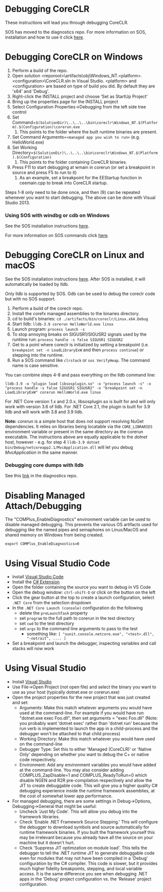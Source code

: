 Debugging CoreCLR
=================

These instructions will lead you through debugging CoreCLR.

SOS has moved to the diagnostics repo. For more information on SOS, installation and how to use it click [here](https://github.com/dotnet/diagnostics#net-core-diagnostics-repo).

Debugging CoreCLR on Windows
============================

1. Perform a build of the repo.
2. Open solution \<reporoot\>\artifacts\obj\Windows_NT.\<platform\>.\<configuration\>\CoreCLR.sln in Visual Studio. \<platform\> and \<configuration\> are based
    on type of build you did. By default they are 'x64' and 'Debug'.
3. Right-click the INSTALL project and choose ‘Set as StartUp Project’
4. Bring up the properties page for the INSTALL project
5. Select Configuration Properties->Debugging from the left side tree control
6. Set Command=`$(SolutionDir)\..\..\..\bin\coreclr\Windows_NT.$(Platform).$(Configuration)\corerun.exe`
    1. This points to the folder where the built runtime binaries are present.
7. Set Command Arguments=`<managed app you wish to run>` (e.g. HelloWorld.exe)
8. Set Working Directory=`$(SolutionDir)\..\..\..\bin\coreclr\Windows_NT.$(Platform).$(Configuration)`
    1. This points to the folder containing CoreCLR binaries.
9. Press F11 to start debugging at wmain in corerun (or set a breakpoint in source and press F5 to run to it)
    1. As an example, set a breakpoint for the EEStartup function in ceemain.cpp to break into CoreCLR startup.

Steps 1-8 only need to be done once, and then (9) can be repeated whenever you want to start debugging. The above can be done with Visual Studio 2013.

### Using SOS with windbg or cdb on Windows ###

See the SOS installation instructions [here](https://github.com/dotnet/diagnostics/blob/master/documentation/installing-sos-windows-instructions.md).

For more information on SOS commands click [here](https://github.com/dotnet/diagnostics/blob/master/documentation/sos-debugging-extension-windows.md).

Debugging CoreCLR on Linux and macOS
====================================

See the SOS installation instructions [here](https://github.com/dotnet/diagnostics/blob/master/documentation/installing-sos-instructions.md). After SOS is installed, it will automatically be loaded by lldb.

Only lldb is supported by SOS. Gdb can be used to debug the coreclr code but with no SOS support.

1. Perform a build of the coreclr repo.
2. Install the corefx managed assemblies to the binaries directory.
3. cd to build's binaries: `cd ./artifacts/bin/coreclr/Linux.x64.Debug`
4. Start lldb: `lldb-3.9 corerun HelloWorld.exe linux`
6. Launch program: `process launch -s`
7. To stop annoying breaks on SIGUSR1/SIGUSR2 signals used by the runtime run: `process handle -s false SIGUSR1 SIGUSR2`
8. Get to a point where coreclr is initialized by setting a breakpoint (i.e. `breakpoint set -n LoadLibraryExW` and then `process continue`) or stepping into the runtime.
9. Run a SOS command like `clrstack` or `sos VerifyHeap`.  The command name is case sensitive.

You can combine steps 4-8 and pass everything on the lldb command line:

`lldb-3.9 -o "plugin load libsosplugin.so" -o "process launch -s" -o "process handle -s false SIGUSR1 SIGUSR2" -o "breakpoint set -n LoadLibraryExW" corerun HelloWorld.exe linux`

For .NET Core version 1.x and 2.0.x, libsosplugin.so is built for and will only work with version 3.6 of lldb. For .NET Core 2.1, the plugin is built for 3.9 lldb and will work with 3.8 and 3.9 lldb.

**Note:** _corerun_ is a simple host that does not support resolving NuGet dependencies. It relies on libraries being locatable via the `CORE_LIBRARIES` environment variable or present in the same directory as the corerun executable. The instructions above are equally applicable to the _dotnet_ host, however - e.g. for step 4 `lldb-3.9 dotnet bin/Debug/netcoreapp2.1/MvcApplication.dll` will let you debug _MvcApplication_ in the same manner.

### Debugging core dumps with lldb

See this [link](https://github.com/dotnet/diagnostics/blob/master/documentation/debugging-coredump.md) in the diagnostics repo.

Disabling Managed Attach/Debugging
==================================

The "COMPlus_EnableDiagnostics" environment variable can be used to disable managed debugging. This prevents the various OS artifacts used for debugging like the named pipes and semaphores on Linux/MacOS and shared memory on Windows from being created.

    export COMPlus_EnableDiagnostics=0


Using Visual Studio Code
========================

- Install [Visual Studio Code](https://code.visualstudio.com/)
- Install the [C# Extension](https://marketplace.visualstudio.com/items?itemName=ms-vscode.csharp)
- Open the folder containing the source you want to debug in VS Code
- Open the debug window: `ctrl-shift-D` or click on the button on the left
- Click the gear button at the top to create a launch configuration, select `.NET Core` from the selection dropdown
- In the `.NET Core Launch (console)` configuration do the following
  - delete the `preLaunchTask` property
  - set `program` to the full path to corerun in the test directory
  - set `cwd` to the test directory
  - set `args` to the command line arguments to pass to the test
    - something like: `[ "xunit.console.netcore.exe", "<test>.dll", "-notrait", .... ]`
- Set a breakpoint and launch the debugger, inspecting variables and call stacks will now work

Using Visual Studio
===================

- Install [Visual Studio](https://visualstudio.microsoft.com/vs/)
- Use File->Open Project (not open file) and select the binary you want to use as your host (typically dotnet.exe or corerun.exe)
- Open the project properties for the new project that was just created and set:
  - Arguments: Make this match whatever arguments you would have used at the command-line. For example if you would have run "dotnet.exe exec Foo.dll", then set arguments = "exec Foo.dll"
      (Note: you probably want 'dotnet exec' rather than 'dotnet run' because the run verb is implemented to launch the app in a child-process and the debugger won't be attached to that child process)
  - Working Directory: Make this match whatever you would have used on the command-line
  - Debugger Type: Set this to either 'Managed (CoreCLR)' or 'Native Only' depending on whether you want to debug the C+ or native code respectively.
  - Environment: Add any environment variables you would have added at the command-line. You may also consider adding COMPLUS_ZapDisable=1 and COMPLUS_ReadyToRun=0 which disable NGEN and R2R pre-compilation respectively and allow the JIT to create debuggable code. This will give you a higher quality C# debugging experience inside the runtime framework assemblies, at the cost of somewhat lower app performance.
- For managed debugging, there are some settings in Debug->Options, Debugging->General that might be useful:
  - Uncheck 'Just My Code'. This will allow you debug into the framework libraries.
  - Check 'Enable .NET Framework Source Stepping.' This will configure the debugger to download symbols and source automatically for runtime framework binaries. If you built the framework yourself this may be irrelevant because you already have all the source on your machine but it doesn't hurt.
  - Check 'Suppress JIT optimzation on module load'. This tells the debugger to tell the .NET runtime JIT to generate debuggable code even for modules that may not have been compiled in a 'Debug' configuration by the C# compiler. This code is slower, but it provides much higher fidelity breakpoints, stepping, and local variable access. It is the same difference you see when debugging .NET apps in the 'Debug' project configuration vs. the 'Release' project configuration.
